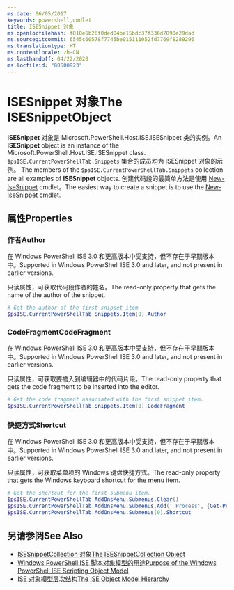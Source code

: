 ```yaml
---
ms.date: 06/05/2017
keywords: powershell,cmdlet
title: ISESnippet 对象
ms.openlocfilehash: f810e6b26f0ded04be15bdc37f336d7890e29dad
ms.sourcegitcommit: 6545c60578f7745be015111052fd7769f8289296
ms.translationtype: HT
ms.contentlocale: zh-CN
ms.lasthandoff: 04/22/2020
ms.locfileid: "80500923"
---
```

# <a name="the-isesnippetobject"></a><span data-ttu-id="3772a-103">ISESnippet 对象</span><span class="sxs-lookup"><span data-stu-id="3772a-103">The ISESnippetObject</span></span>

<span data-ttu-id="3772a-104">**ISESnippet** 对象是 Microsoft.PowerShell.Host.ISE.ISESnippet 类的实例。</span><span class="sxs-lookup"><span data-stu-id="3772a-104">An **ISESnippet** object is an instance of the Microsoft.PowerShell.Host.ISE.ISESnippet class.</span></span> <span data-ttu-id="3772a-105">`$psISE.CurrentPowerShellTab.Snippets` 集合的成员均为 ISESnippet 对象的示例。 </span><span class="sxs-lookup"><span data-stu-id="3772a-105">The members of the `$psISE.CurrentPowerShellTab.Snippets` collection are all examples of **ISESnippet** objects.</span></span> <span data-ttu-id="3772a-106">创建代码段的最简单方法是使用 [New-IseSnippet](/powershell/module/ISE/New-IseSnippet) cmdlet。</span><span class="sxs-lookup"><span data-stu-id="3772a-106">The easiest way to create a snippet is to use the [New-IseSnippet](/powershell/module/ISE/New-IseSnippet) cmdlet.</span></span>

## <a name="properties"></a><span data-ttu-id="3772a-107">属性</span><span class="sxs-lookup"><span data-stu-id="3772a-107">Properties</span></span>

### <a name="author"></a><span data-ttu-id="3772a-108">作者</span><span class="sxs-lookup"><span data-stu-id="3772a-108">Author</span></span>

<span data-ttu-id="3772a-109">在 Windows PowerShell ISE 3.0 和更高版本中受支持，但不存在于早期版本中。</span><span class="sxs-lookup"><span data-stu-id="3772a-109">Supported in Windows PowerShell ISE 3.0 and later, and not present in earlier versions.</span></span>

<span data-ttu-id="3772a-110">只读属性，可获取代码段作者的姓名。</span><span class="sxs-lookup"><span data-stu-id="3772a-110">The read-only property that gets the name of the author of the snippet.</span></span>

```powershell
# Get the author of the first snippet item
$psISE.CurrentPowerShellTab.Snippets.Item(0).Author
```

### <a name="codefragment"></a><span data-ttu-id="3772a-111">CodeFragment</span><span class="sxs-lookup"><span data-stu-id="3772a-111">CodeFragment</span></span>

<span data-ttu-id="3772a-112">在 Windows PowerShell ISE 3.0 和更高版本中受支持，但不存在于早期版本中。</span><span class="sxs-lookup"><span data-stu-id="3772a-112">Supported in Windows PowerShell ISE 3.0 and later, and not present in earlier versions.</span></span>

<span data-ttu-id="3772a-113">只读属性，可获取要插入到编辑器中的代码片段。</span><span class="sxs-lookup"><span data-stu-id="3772a-113">The read-only property that gets the code fragment to be inserted into the editor.</span></span>

```powershell
# Get the code fragment associated with the first snippet item.
$psISE.CurrentPowerShellTab.Snippets.Item(0).CodeFragment
```

### <a name="shortcut"></a><span data-ttu-id="3772a-114">快捷方式</span><span class="sxs-lookup"><span data-stu-id="3772a-114">Shortcut</span></span>

<span data-ttu-id="3772a-115">在 Windows PowerShell ISE 3.0 和更高版本中受支持，但不存在于早期版本中。</span><span class="sxs-lookup"><span data-stu-id="3772a-115">Supported in Windows PowerShell ISE 3.0 and later, and not present in earlier versions.</span></span>

<span data-ttu-id="3772a-116">只读属性，可获取菜单项的 Windows 键盘快捷方式。</span><span class="sxs-lookup"><span data-stu-id="3772a-116">The read-only property that gets the Windows keyboard shortcut for the menu item.</span></span>

```powershell
# Get the shortcut for the first submenu item.
$psISE.CurrentPowerShellTab.AddOnsMenu.Submenus.Clear()
$psISE.CurrentPowerShellTab.AddOnsMenu.Submenus.Add('_Process', {Get-Process}, 'Alt+P')
$psISE.CurrentPowerShellTab.AddOnsMenu.Submenus[0].Shortcut
```

## <a name="see-also"></a><span data-ttu-id="3772a-117">另请参阅</span><span class="sxs-lookup"><span data-stu-id="3772a-117">See Also</span></span>

- [<span data-ttu-id="3772a-118">ISESnippetCollection 对象</span><span class="sxs-lookup"><span data-stu-id="3772a-118">The ISESnippetCollection Object</span></span>](The-ISESnippetCollection-Object.md)
- [<span data-ttu-id="3772a-119">Windows PowerShell ISE 脚本对象模型的用途</span><span class="sxs-lookup"><span data-stu-id="3772a-119">Purpose of the Windows PowerShell ISE Scripting Object Model</span></span>](purpose-of-the-windows-powershell-ise-scripting-object-model.md)
- [<span data-ttu-id="3772a-120">ISE 对象模型层次结构</span><span class="sxs-lookup"><span data-stu-id="3772a-120">The ISE Object Model Hierarchy</span></span>](The-ISE-Object-Model-Hierarchy.md)

